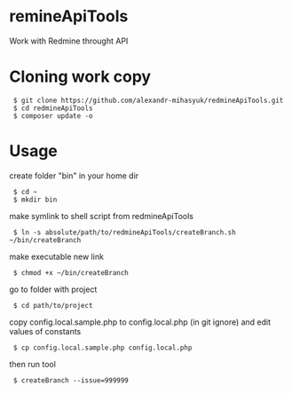 # remineApiTools
Work with Redmine throught API


# Cloning work copy
```
 $ git clone https://github.com/alexandr-mihasyuk/redmineApiTools.git
 $ cd redmineApiTools
 $ composer update -o
```

# Usage

create folder "bin" in your home dir
```
 $ cd ~
 $ mkdir bin
```
make symlink to shell script from redmineApiTools
```
 $ ln -s absolute/path/to/redmineApiTools/createBranch.sh ~/bin/createBranch
```
make executable new link
```
 $ chmod +x ~/bin/createBranch
```
go to folder with project
```
 $ cd path/to/project
```
copy config.local.sample.php to config.local.php (in git ignore) and edit values of constants
```
 $ cp config.local.sample.php config.local.php
```
then run tool
```
 $ createBranch --issue=999999
```